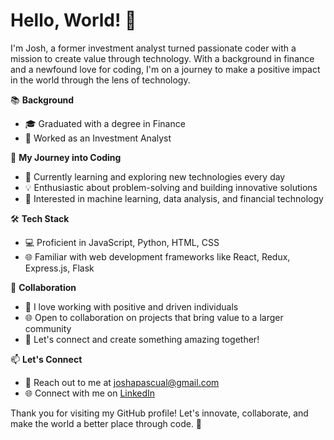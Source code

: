# Hello, World! 👋

I'm Josh, a former investment analyst turned passionate coder with a mission to create value through technology. With a background in finance and a newfound love for coding, I'm on a journey to make a positive impact in the world through the lens of technology.

📚 **Background**
- 🎓 Graduated with a degree in Finance
- 💼 Worked as an Investment Analyst

🚀 **My Journey into Coding**
- 🌱 Currently learning and exploring new technologies every day
- 💡 Enthusiastic about problem-solving and building innovative solutions
- 🤖 Interested in machine learning, data analysis, and financial technology

🛠️ **Tech Stack**
- 💻 Proficient in JavaScript, Python, HTML, CSS
- 🌐 Familiar with web development frameworks like React, Redux, Express.js, Flask

🤝 **Collaboration**
- 👥 I love working with positive and driven individuals
- 🌐 Open to collaboration on projects that bring value to a larger community
- 💬 Let's connect and create something amazing together!

📫 **Let's Connect**
- 📧 Reach out to me at joshapascual@gmail.com
- 🌐 Connect with me on [LinkedIn](https://www.linkedin.com/in/josh-pascual)

Thank you for visiting my GitHub profile! Let's innovate, collaborate, and make the world a better place through code. 🚀


<!--
**joshpas24/joshpas24** is a ✨ _special_ ✨ repository because its `README.md` (this file) appears on your GitHub profile.

Here are some ideas to get you started:

- 🔭 I’m currently working on ...
- 🌱 I’m currently learning ...
- 👯 I’m looking to collaborate on ...
- 🤔 I’m looking for help with ...
- 💬 Ask me about ...
- 📫 How to reach me: ...
- 😄 Pronouns: ...
- ⚡ Fun fact: ...
-->
